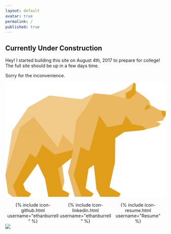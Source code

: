 ```yaml
---
layout: default
avatar: true
permalink: /
published: true
---
```

## Currently Under Construction
Hey! I started building this site on August 4th, 2017 to prepare for college! The full site should be up in a few days time. 

Sorry for the inconvenience.

![bear.png](../assets/img/bear.png)
<ul style="list-style-type: none; margin: 0; padding: 0; overflow: hidden; width: 100%; text-align:center; overflow: hidden;">
  <li style="display: inline-block; width:32%;">
  {% include icon-github.html username="ethanburrell" %}
  </li>
  <li style="display: inline-block; width:32%;">
  {% include icon-linkedin.html username="ethanburrell" %}
  </li>
  <li style="display: inline-block; width:32%;">
  {% include icon-resume.html username="Resume" %}
  </li>
</ul>

<img src="https://ethanburrell.github.io/assets/img/bear.png" >
